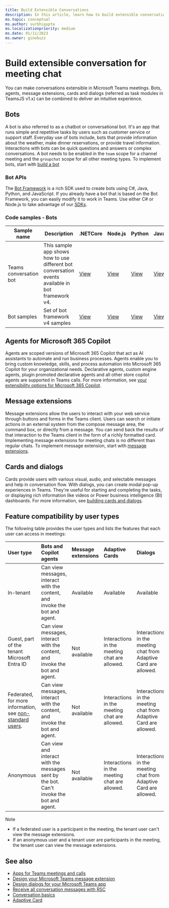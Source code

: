 ```yaml
---
title: Build Extensible Conversations
description: In this article, learn how to build extensible conversation for Microsoft Teams meeting chat with bots, cards, and message extensions.
ms.topic: conceptual
ms.author: surbhigupta
ms.localizationpriority: medium
ms.date: 01/11/2023
ms.owner: ginobuzz
---
```


# Build extensible conversation for meeting chat

You can make conversations extensible in Microsoft Teams meetings. Bots, agents, message extensions, cards and dialogs (referred as task modules in TeamsJS v1.x) can be combined to deliver an intuitive experience.

## Bots

A bot is also referred to as a chatbot or conversational bot. It's an app that runs simple and repetitive tasks by users such as customer service or support staff. Everyday use of bots include, bots that provide information about the weather, make dinner reservations, or provide travel information. Interactions with bots can be quick questions and answers or complex conversations. A bot needs to be enabled in the `team` scope for a channel meeting and the `groupchat` scope for all other meeting types. To implement bots, start with [build a bot](/microsoftteams/platform/bots/what-are-bots)

### Bot APIs

The [Bot Framework](https://dev.botframework.com/) is a rich SDK used to create bots using C#, Java, Python, and JavaScript. If you already have a bot that is based on the Bot Framework, you can easily modify it to work in Teams. Use either C# or Node.js to take advantage of our [SDKs](/azure/bot-service/bot-service-overview?view=azure-bot-service-4.0&preserve-view=true).

### Code samples - Bots

|Sample name | Description | .NETCore | Node.js | Python | Java| Manifest|
|----------------|-----------------|--------------|----------------|----------------|----------------|----------------|
| Teams conversation bot | This sample app shows how to use different bot conversation events available in bot framework v4. | [View](https://github.com/OfficeDev/Microsoft-Teams-Samples/tree/main/samples/bot-conversation/csharp) | [View](https://github.com/OfficeDev/Microsoft-Teams-Samples/tree/main/samples/bot-conversation/nodejs) | [View](https://github.com/OfficeDev/Microsoft-Teams-Samples/tree/main/samples/bot-conversation/python) |[View](https://github.com/OfficeDev/Microsoft-Teams-Samples/tree/main/samples/bot-conversation/java) |[View](https://github.com/OfficeDev/Microsoft-Teams-Samples/tree/main/samples/bot-conversation/csharp/demo-manifest/bot-conversation.zip)
|Bot samples | Set of bot framework v4 samples  | [View](https://github.com/OfficeDev/Microsoft-Teams-Samples#bots-samples-using-the-v4-sdk) | [View](https://github.com/OfficeDev/Microsoft-Teams-Samples#bots-samples-using-the-v4-sdk) | [View](https://github.com/OfficeDev/Microsoft-Teams-Samples#bots-samples-using-the-v4-sdk) |[View](https://github.com/OfficeDev/Microsoft-Teams-Samples#bots-samples-using-the-v4-sdk) |

## Agents for Microsoft 365 Copilot

Agents are scoped versions of Microsoft 365 Copilot that act as AI assistants to automate and run business processes. Agents enable you to bring custom knowledge, skills, and process automation into Microsoft 365 Copilot for your organizational needs. Declarative agents, custom engine agents, plugin promoted declarative agents and all other store copilot agents are supported in Teams calls. For more information, see [your extensibility options for Microsoft 365 Copilot](/microsoft-365-copilot/extensibility/decision-guide).

## Message extensions

Message extensions allow the users to interact with your web service through buttons and forms in the Teams client. Users can search or initiate actions in an external system from the compose message area, the command box, or directly from a message. You can send back the results of that interaction to the Teams client in the form of a richly formatted card. Implementing message extensions for meeting chats is no different than regular chats. To implement message extension, start with [message extensions](/microsoftteams/platform/messaging-extensions/what-are-messaging-extensions?tabs=dotnet).

## Cards and dialogs

Cards provide users with various visual, audio, and selectable messages and help in conversation flow. With dialogs, you can create modal pop-up experiences in Teams. They're useful for starting and completing the tasks, or displaying rich information like videos or Power business intelligence (BI) dashboards. For more information, see [building cards and dialogs](/microsoftteams/platform/task-modules-and-cards/cards-and-task-modules).

## Feature compatibility by user types

The following table provides the user types and lists the features that each user can access in meetings:

| User type | Bots and Copilot agents | Message extensions | Adaptive Cards | Dialogs |
| :-- | :-- | :-- | :-- | :-- |
| In-tenant | Can view messages, interact with the content, and invoke the bot and agent. | Available | Available | Available |
| Guest, part of the tenant Microsoft Entra ID | Can view messages, interact with the content, and invoke the bot and agent. | Not available | Interactions in the meeting chat are allowed. | Interactions in the meeting chat from Adaptive Card are allowed. |
| Federated, for more information, see [non-standard users](/microsoftteams/non-standard-users). |Can view messages, interact with the content, and invoke the bot and agent. | Not available | Interactions in the meeting chat are allowed. | Interactions in the meeting chat from Adaptive Card are allowed. |
| Anonymous |  Can view and interact with the messages sent by the bot. Can't invoke the bot and agent. | Not available | Interactions in the meeting chat are allowed. | Interactions in the meeting chat from Adaptive Card are allowed. |

> [!Note]
>
> * If a federated user is a participant in the meeting, the tenant user can't view the message extensions.
> * If an anonymous user and a tenant user are participants in the meeting, the tenant user can view the message extensions.

## See also

* [Apps for Teams meetings and calls](teams-apps-in-meetings.md)
* [Design your Microsoft Teams message extension](../messaging-extensions/design/messaging-extension-design.md)
* [Design dialogs for your Microsoft Teams app](../task-modules-and-cards/task-modules/design-teams-task-modules.md)
* [Receive all conversation messages with RSC](../bots/how-to/conversations/channel-messages-for-bots-and-agents.md)
* [Conversation basics](../bots/how-to/conversations/conversation-basics.md)
* [Adaptive Card](../task-modules-and-cards/cards/cards-reference.md#adaptive-card)
